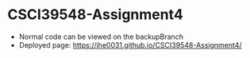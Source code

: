 # CSCI39548-Assignment4
* Normal code can be viewed on the backupBranch
* Deployed page: https://jhe0031.github.io/CSCI39548-Assignment4/
